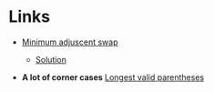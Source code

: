 
Links
=======

- [Minimum adjuscent swap](https://leetcode.com/contest/biweekly-contest-42/problems/minimum-adjacent-swaps-for-k-consecutive-ones/) 
    - [Solution](https://leetcode.com/submissions/detail/436136423/)

- **A lot of corner cases** [Longest valid parentheses](https://leetcode.com/problems/longest-valid-parentheses)
